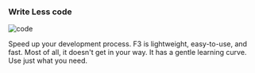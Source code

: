 ### Write Less code

![code](gui/img/code.png)

Speed up your development process. F3 is lightweight, easy-to-use, and fast. Most of all, it doesn't get in your way. It has a gentle learning curve. Use just what you need.